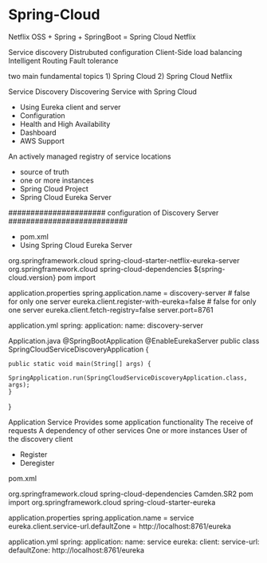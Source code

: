 # Spring-Cloud

Netflix OSS + Spring + SpringBoot = Spring Cloud Netflix

Service discovery
Distrubuted configuration
Client-Side load balancing
Intelligent Routing
Fault tolerance

two main fundamental topics 1) Spring Cloud 2) Spring Cloud Netflix


Service Discovery
Discovering Service with Spring Cloud
- Using Eureka client and server
- Configuration
- Health and High Availability
- Dashboard
- AWS Support

An actively managed registry of service locations
- source of truth
- one or more instances
- Spring Cloud Project
- Spring Cloud Eureka Server


###################### configuration of Discovery Server ###########################

- pom.xml
- Using Spring Cloud Eureka Server

<dependency>
			<groupId>org.springframework.cloud</groupId>
			<artifactId>spring-cloud-starter-netflix-eureka-server</artifactId>
</dependency>

<dependencyManagement>
		<dependencies>
			<dependency>
				<groupId>org.springframework.cloud</groupId>
				<artifactId>spring-cloud-dependencies</artifactId>
				<version>${spring-cloud.version}</version>
				<type>pom</type>
				<scope>import</scope>
			</dependency>
		</dependencies>
 </dependencyManagement>


application.properties
spring.application.name = discovery-server  # false for only one server
eureka.client.register-with-eureka=false # false for only one server
eureka.client.fetch-registry=false
server.port=8761

application.yml
spring:
 application:
  name: discovery-server
  
  
Application.java
@SpringBootApplication
@EnableEurekaServer
public class SpringCloudServiceDiscoveryApplication {

	public static void main(String[] args) {
		SpringApplication.run(SpringCloudServiceDiscoveryApplication.class, args);
	}

}


Application Service
Provides some application functionality
The receive of requests 
A dependency of other services 
One or more instances
User of the discovery client
- Register
- Deregister

pom.xml

<dependencyManagement>
	<dependencies>
		<dependency>
			<groupId>org.springframework.cloud</groupId>
			<artifactId>spring-cloud-dependencies</artficatId>
			<version>Camden.SR2</version>
			<type>pom</type>
			<scope>import</scope>
		</dependency>
	</dependencies>
</dependencyManagement>
	
<dependency>
	<groupId>org.springframework.cloud</groupId>
	<artifactId>spring-cloud-starter-eureka</artifactId>
</dependency>

application.properties
spring.application.name = service
eureka.client.service-url.defaultZone = http://localhost:8761/eureka

application.yml
spring:
 application:
  name: service
eureka:
 client:
  service-url: 
   defaultZone: http://localhost:8761/eureka
   
   


	
